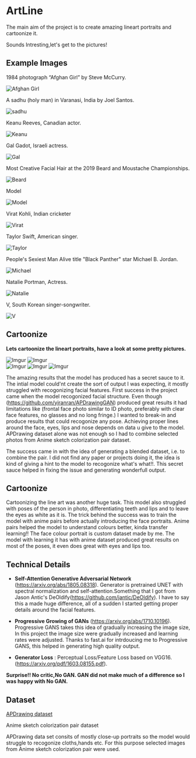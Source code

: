 # ArtLine

The main aim of the project is to create amazing lineart portraits and cartoonize it. 

Sounds Intresting,let's get to the pictures!


## Example Images

1984 photograph “Afghan Girl” by Steve McCurry.

![Afghan Girl](https://i.imgur.com/NDE3QW4.jpg)

A sadhu (holy man) in Varanasi, India by Joel Santos.

![sadhu](https://i.imgur.com/PXLTBbJ.jpg)

Keanu Reeves, Canadian actor.

![Keanu](https://i.imgur.com/labkc8V.jpg)

Gal Gadot, Israeli actress.

![Gal](https://i.imgur.com/bF91WY6.jpg)

Most Creative Facial Hair at the 2019 Beard and Moustache Championships.

![Beard](https://i.imgur.com/yNtwLCJ.jpg)

Model

![Model](https://i.imgur.com/RKTdhHc.jpg)

Virat Kohli, Indian cricketer

![Virat](https://i.imgur.com/jg76waU.jpg)

Taylor Swift, American singer.

![Taylor](https://i.imgur.com/oZzJqw5.jpg)

People's Sexiest Man Alive title  "Black Panther" star Michael B. Jordan.

![Michael](https://i.imgur.com/apAGk7M.jpg)

Natalie Portman, Actress.

![Natalie](https://i.imgur.com/pmaJ6fl.jpg)

V, South Korean singer-songwriter.

![V](https://i.imgur.com/egQRTYj.jpg)

## Cartoonize

**Lets cartoonize the lineart portraits, have a look at some pretty pictures.**

![Imgur](https://i.imgur.com/JQltbBH.jpg)
![Imgur](https://i.imgur.com/CBvaHN4.jpg)     
![Imgur](https://i.imgur.com/qMN2YcY.jpg)
![Imgur](https://i.imgur.com/whumnDY.jpg)
![Imgur](https://i.imgur.com/zjpLHQW.jpg)

The amazing results that the model has produced has a secret sauce to it. The intial model could'nt create the sort of output I was expecting, it mostly struggled with recogonizing facial features. First success in the project came when the model recogonized facial structure. Even though (https://github.com/yiranran/APDrawingGAN) produced great results it had limitations like (frontal face photo similar to ID photo, preferably with clear face features, no glasses and no long fringe.) I wanted to break-in and produce results that could recogonize any pose. Achieving proper lines around the face, eyes, lips and nose depends on data u give to the model. APDrawing dataset alone was not enough so I had to combine selected photos from Anime sketch colorization pair dataset.

The success came in with the idea of generating a blended dataset, i.e. to combine the pair. I did not find any paper or projects doing it, the idea is kind of giving a hint to the model to recogonize what's what!!. This secret sauce helped in fixing the issue and generating wonderfull output. 

## Cartoonize

Cartoonizing the line art was another huge task. This model also struggled with poses of the person in photo, differentiating teeth and lips and to leave the eyes as white as it is. The trick behind the success was to train the model with anime pairs before actually introducing the face portraits. Anime pairs helped the model to understand colours better, kinda transfer learning!!
The face colour portrait is custom dataset made by me. The model with learning it has with anime dataset produced great results on most of the poses, it even does great with eyes and lips too. 

## Technical Details

* **Self-Attention Generative Adversarial Network** (https://arxiv.org/abs/1805.08318). Generator is pretrained UNET with spectral normalization and self-attention.Something that I got from Jason Antic's DeOldify(https://github.com/jantic/DeOldify). I have to say this a made huge difference, all of a sudden I started getting proper details around the facial features.

* **Progressive Growing of GANs** (https://arxiv.org/abs/1710.10196). Progressive GANS takes this idea of gradually increasing the image size, In this project the image size were gradually increased and learning rates were adjusted. Thanks to fast.ai for intrdoucing me to Progressive GANS, this helped in generating high quality output.

* **Generator Loss** :  Perceptual Loss/Feature Loss based on VGG16. (https://arxiv.org/pdf/1603.08155.pdf).

**Surprise!! No critic,No GAN. GAN did not make much of a difference so I was happy with No GAN.**

## Dataset

[APDrawing dataset](https://cg.cs.tsinghua.edu.cn/people/~Yongjin/APDrawingDB.zip) 

Anime sketch colorization pair dataset

APDrawing data set consits of mostly close-up portraits so the model would struggle to recogonize cloths,hands etc. For this purpose selected images from Anime sketch colorization pair were used.






